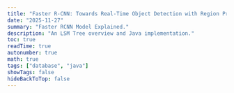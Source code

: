 ```yaml
---
title: "Faster R-CNN: Towards Real-Time Object Detection with Region Proposal Networks"
date: "2025-11-27"
summary: "Faster RCNN Model Explained."
description: "An LSM Tree overview and Java implementation."
toc: true
readTime: true
autonumber: true
math: true
tags: ["database", "java"]
showTags: false
hideBackToTop: false
---
```



